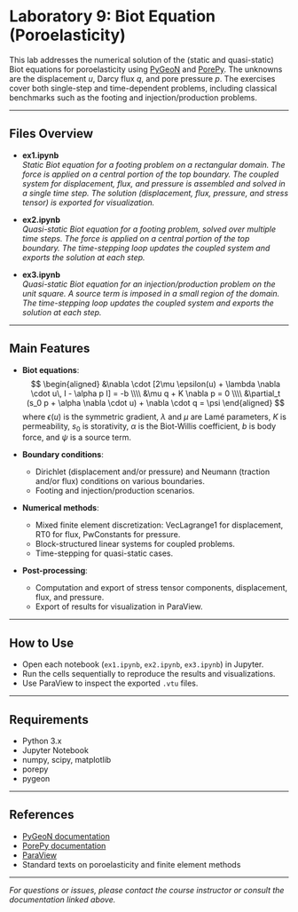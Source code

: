 # Laboratory 9: Biot Equation (Poroelasticity)

This lab addresses the numerical solution of the (static and quasi-static) Biot equations for poroelasticity using [PyGeoN](https://github.com/compgeo-mox/pygeon) and [PorePy](https://github.com/pmgbergen/porepy). The unknowns are the displacement $u$, Darcy flux $q$, and pore pressure $p$. The exercises cover both single-step and time-dependent problems, including classical benchmarks such as the footing and injection/production problems.

---

## Files Overview

- **ex1.ipynb**  
  *Static Biot equation for a footing problem on a rectangular domain. The force is applied on a central portion of the top boundary. The coupled system for displacement, flux, and pressure is assembled and solved in a single time step. The solution (displacement, flux, pressure, and stress tensor) is exported for visualization.*

- **ex2.ipynb**  
  *Quasi-static Biot equation for a footing problem, solved over multiple time steps. The force is applied on a central portion of the top boundary. The time-stepping loop updates the coupled system and exports the solution at each step.*

- **ex3.ipynb**  
  *Quasi-static Biot equation for an injection/production problem on the unit square. A source term is imposed in a small region of the domain. The time-stepping loop updates the coupled system and exports the solution at each step.*

---

## Main Features

- **Biot equations**:  
  $$
  \begin{aligned}
    &\nabla \cdot [2\mu \epsilon(u) + \lambda \nabla \cdot u\, I - \alpha p I] = -b \\\\
    &\mu q + K \nabla p = 0 \\\\
    &\partial_t (s_0 p + \alpha \nabla \cdot u) + \nabla \cdot q = \psi
  \end{aligned}
  $$
  where $\epsilon(u)$ is the symmetric gradient, $\lambda$ and $\mu$ are Lamé parameters, $K$ is permeability, $s_0$ is storativity, $\alpha$ is the Biot-Willis coefficient, $b$ is body force, and $\psi$ is a source term.

- **Boundary conditions**:  
  - Dirichlet (displacement and/or pressure) and Neumann (traction and/or flux) conditions on various boundaries.
  - Footing and injection/production scenarios.

- **Numerical methods**:  
  - Mixed finite element discretization: VecLagrange1 for displacement, RT0 for flux, PwConstants for pressure.
  - Block-structured linear systems for coupled problems.
  - Time-stepping for quasi-static cases.

- **Post-processing**:  
  - Computation and export of stress tensor components, displacement, flux, and pressure.
  - Export of results for visualization in ParaView.

---

## How to Use

- Open each notebook (`ex1.ipynb`, `ex2.ipynb`, `ex3.ipynb`) in Jupyter.
- Run the cells sequentially to reproduce the results and visualizations.
- Use ParaView to inspect the exported `.vtu` files.

---

## Requirements

- Python 3.x
- Jupyter Notebook
- numpy, scipy, matplotlib
- porepy
- pygeon

---

## References

- [PyGeoN documentation](https://github.com/compgeo-mox/pygeon)
- [PorePy documentation](https://github.com/pmgbergen/porepy)
- [ParaView](https://www.paraview.org/)
- Standard texts on poroelasticity and finite element methods

---

*For questions or issues, please contact the course instructor or consult the documentation linked above.*